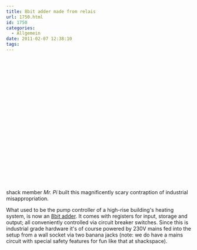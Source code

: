 ```yaml
---
title: 8bit adder made from relais
url: 1750.html
id: 1750
categories:
  - Allgemein
date: 2011-02-07 12:38:10
tags:
---
```


<object classid="clsid:d27cdb6e-ae6d-11cf-96b8-444553540000" width="425" height="344" codebase="http://download.macromedia.com/pub/shockwave/cabs/flash/swflash.cab#version=6,0,40,0"><param name="allowFullScreen" value="true" /><param name="allowscriptaccess" value="always" /><param name="src" value="http://www.youtube.com/v/6sr-UVq6zfM?hl=de&amp;fs=1" /><param name="allowfullscreen" value="true" /><embed type="application/x-shockwave-flash" width="425" height="344" src="http://www.youtube.com/v/6sr-UVq6zfM?hl=de&amp;fs=1" allowscriptaccess="always" allowfullscreen="true"></embed></object>

shack member _Mr. Pi_ built this magnificently scary contraption of industrial misappropriation.

What used to be the pump controller of a high-rise building's heating system, is now an [8bit adder](https://secure.wikimedia.org/wikipedia/en/wiki/Adder_%28electronics%29). It comes with registers for input, storage and output; all conveniently controlled via circuit breaker switches. Since this is industrial grade hardware it's of course powered by 230V mains fed into the setup from a wall socket via two banana jacks (note: we do have a mains circuit with special safety features for fun like that at shackspace).